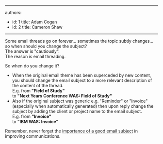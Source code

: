 

---
authors:
  - id: 1
    title: Adam Cogan
  - id: 2
    title: Cameron Shaw
---




<span class='intro'> 
  <p>Some email threads go on forever... sometimes the topic subtly changes... so when should you change the subject?<br>
The answer is &quot;cautiously&quot;.<br>
The reason is email threading.</p>
 </span>


  <p>So when do you change it?</p>
<ul>
    <li>When the original email theme has been superceded by new content, you should change the email subject to a more relevant description of the content of the thread.<br>
    E.g. from<strong> &quot;Field of Study&quot;</strong><br>
    to <strong>&quot;Next Years Conference WAS&#58; Field of Study&quot;</strong></li>
    <li>Also if the original subject was generic e.g. &quot;Reminder&quot; or &quot;Invoice&quot; (especially when automatically generated) then upon reply change the subject by adding the client or project name to the email subject.<br>
    E.g. from <strong>&quot;Invoice&quot;</strong><br>
    to <strong>&quot;IBM WAS&#58; Invoice&quot;</strong></li>
</ul>
<p>Remember, never forget the <span><a title="Realize the Importance of a Good Email Subject" href="/Communication/RulesToBetterEmail/Pages/ImportanceOfAGoodSubject.aspx">importance of a good email subject</a></span> in improving communications.</p>




